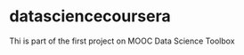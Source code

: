 datasciencecoursera
===================

Thi is part of the first project on MOOC Data Science Toolbox
